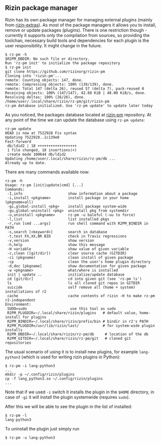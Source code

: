 ## Rizin package manager

Rizin has its own package manager for managing external plugins (mainly from
[rizin-extras](https://github.com/rizinorg/rizin-extras)). As most of the package managers it allows you to install, remove or update packages (plugins). There is one restriction though - currently it supports only the compilation from sources, so providing the toolchan, necessary build tools and dependencies for each plugin is the user responsibility. It might change in the future.

```
$ rz-pm -h
$R2PM_DBDIR: No such file or directory.
Run 'rz-pm init' to initialize the package repository
$ rz-pm init
git clone https://github.com/rizinorg/rizin-pm
Cloning into 'rizin-pm'...
remote: Counting objects: 147, done.
remote: Compressing objects: 100% (139/139), done.
remote: Total 147 (delta 26), reused 57 (delta 7), pack-reused 0
Receiving objects: 100% (147/147), 42.68 KiB | 48.00 KiB/s, done.
Resolving deltas: 100% (26/26), done.
/home/user/.local/share/rizin/rz-pm/git/rizin-pm
rz-pm database initialized. Use 'rz-pm update' to update later today
```

As you noticed, the packages database located at [rizin-pm](https://github.com/rizinorg/rizin-pm)
repository. At any point of the time we can update the database using `rz-pm update`:

```
rz-pm update
HEAD is now at 7522928 Fix syntax
Updating 7522928..1c139e0
Fast-forward
 db/ldid2 | 18 ++++++++++++++++++
 1 file changed, 18 insertions(+)
 create mode 100644 db/ldid2
Updating /home/user/.local/share/rizin/rz-pm/db ...
Already up to date.
```

There are many commands available now:
```
rz-pm -h
Usage: rz-pm [init|update|cmd] [...]
Commands:
 -I,info                     show information about a package
 -i,install <pkgname>        install package in your home (pkgname=all)
 -gi,global-install <pkg>    install package system-wide
 -gu,global-uninstall <pkg>  uninstall pkg from systemdir
 -u,uninstall <pkgname>      rz-pm -u baleful (-uu to force)
 -l,list                     list installed pkgs
 -r,run [cmd ...args]        run shell command with R2PM_BINDIR in PATH
 -s,search [<keyword>]       search in database
 -t,test FX,XX,BR BID        check in Travis regressions
 -v,version                  show version
 -h,help                     show this message
 -H variable                 show value of given variable
 -c,clean ([git/dir])        clear source cache (GITDIR)
 -ci (pkgname)               clean install of given package
 -cp                         clean the user's home plugin directory
 -d,doc [pkgname]            show documentation for given package
 -w <pkgname>                what/where is installed
 init | update ..            initialize/update database
 cd [git/dir]                cd into given git (see 'rz-pm ls')
 ls                          ls all cloned git repos in GITDIR
 suicide                     self remove all (home + system) installations of r2
 cache                       cache contents of rizin -H to make rz-pm r2-independent
Environment:
 SUDO=sudo                    use this tool as sudo
 R2PM_PLUGDIR=~/.local/share/rizin/plugins   # default value, home-install for plugins
 R2PM_BINDIR=~/.local/share/rizin/prefix/bin # bindir in r2's PATH
 R2PM_PLUGDIR=/usr/lib/rizin/last/           # for system-wide plugin installs
 R2PM_DBDIR=~/.local/share/rizin/rz-pm/db     # location of the db
 R2PM_GITDIR=~/.local/share/rizin/rz-pm/git   # cloned git repositories
```

The usual scenario of using it is to install new plugins, for example `lang-python3` (which is used
for writing rizin plugins in Python):

```
$ rz-pm -i lang-python3
...
mkdir -p ~/.config/rizin/plugins
cp -f lang_python3.so ~/.config/rizin/plugins
...
```

Note that if we used `-i` switch it installs the plugin in the `$HOME` directory, in case of `-gi`
it will install the plugin systemwide (requires `sudo`).

After this we will be able to see the plugin in the list of installed:

```
$ rz-pm -l
lang-python3
```

To uninstall the plugin just simply run

```
$ rz-pm -u lang-python3
```

